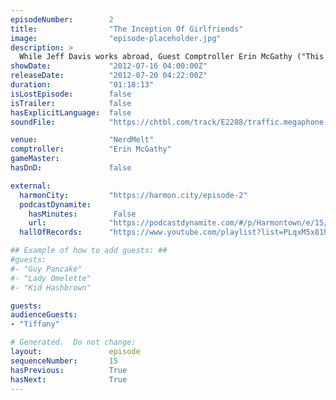 ```yaml
---
episodeNumber:        2
title:                "The Inception Of Girlfriends"
image:                "episode-placeholder.jpg"
description: >
  While Jeff Davis works abroad, Guest Comptroller Erin McGathy ("This Feels Terrible") joins Mayor Harmon for an in depth look at overrated masterpieces, passive aggressive text messages and how to destroy someone else's relationship on stage.
showDate:             "2012-07-16 04:00:00Z"
releaseDate:          "2012-07-20 04:22:00Z"
duration:             "01:18:13"
isLostEpisode:        false
isTrailer:            false
hasExplicitLanguage:  false
soundFile:            "https://chtbl.com/track/E2288/traffic.megaphone.fm/STA7648412420.mp3"

venue:                "NerdMelt"
comptroller:          "Erin McGathy"
gameMaster:           
hasDnD:               false

external:
  harmonCity:         "https://harmon.city/episode-2"
  podcastDynamite:
    hasMinutes:        False
    url:              "https://podcastdynamite.com/#/p/Harmontown/e/15/2"
  hallOfRecords:      "https://www.youtube.com/playlist?list=PLqxM5x81hNOZujfsmDZV1WWvhBR_Cpl3R"

## Example of how to add guests: ##
#guests:
#- "Guy Pancake"
#- "Lady Omelette"
#- "Kid Hashbrown"

guests:
audienceGuests:
- "Tiffany"

# Generated.  Do not change:
layout:               episode
sequenceNumber:       15
hasPrevious:          True
hasNext:              True
---
```


<!-- The episode description will be rendered here -->
<!-- Add your content below here -->

